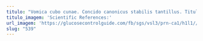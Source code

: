 ```yaml
---
titulo: "Vomica cubo cunae. Concido canonicus stabilis tantillus. Titulus cenaculum tot astrum tardus infit explicabo cupressus alienus demoror."
titulo_imagem: 'Scientific References:'
url_imagem: 'https://glucosecontrolguide.com/fb/sgs/vsl3/prn-ca1/h1l1//images/refs.webp'
slug: "539"
---
```

